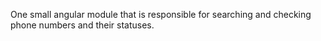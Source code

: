 One small angular module that is responsible for searching and checking phone numbers and their statuses. 
